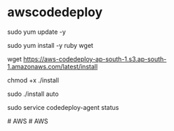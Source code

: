 # awscodedeploy

sudo yum update -y

sudo yum install -y ruby wget

wget https://aws-codedeploy-ap-south-1.s3.ap-south-1.amazonaws.com/latest/install

chmod +x ./install

sudo ./install auto

sudo service codedeploy-agent status

#   A W S  
 #   A W S  
 